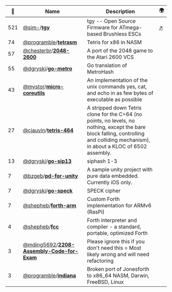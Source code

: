 |:star2: | Name | Description | 🌍|
|---|---|---|---|
|521|[@sim-](https://github.com/sim-)/[**tgy**](https://github.com/sim-/tgy)|tgy -- Open Source Firmware for ATmega-based Brushless ESCs|[:arrow_upper_right:](http://0x.ca/tgy/)|
|74|[@programble](https://github.com/programble)/[**tetrasm**](https://github.com/programble/tetrasm)|Tetris for x86 in NASM||
|57|[@chesterbr](https://github.com/chesterbr)/[**2048-2600**](https://github.com/chesterbr/2048-2600)|A port of the 2048 game to the Atari 2600 VCS||
|55|[@dgryski](https://github.com/dgryski)/[**go-metro**](https://github.com/dgryski/go-metro)|Go translation of MetroHash||
|43|[@mystor](https://github.com/mystor)/[**micro-coreutils**](https://github.com/mystor/micro-coreutils)|An implementation of the unix commands yes, cat, and echo in as few bytes of executable as possible||
|27|[@cjauvin](https://github.com/cjauvin)/[**tetris-464**](https://github.com/cjauvin/tetris-464)|A stripped down Tetris clone for the C=64 (no points, no levels, no nothing, except the bare block falling, controlling and colliding mechanism), in about a KLOC of 6502 assembly.||
|13|[@dgryski](https://github.com/dgryski)/[**go-sip13**](https://github.com/dgryski/go-sip13)|siphash 1-3||
|7|[@bzgeb](https://github.com/bzgeb)/[**pd-for-unity**](https://github.com/bzgeb/pd-for-unity)|A sample unity project with pure data embedded.  Currently iOS only. ||
|7|[@dgryski](https://github.com/dgryski)/[**go-speck**](https://github.com/dgryski/go-speck)|SPECK cipher||
|7|[@shepheb](https://github.com/shepheb)/[**forth-arm**](https://github.com/shepheb/forth-arm)|Custom Forth implementation for ARMv6 (RasPi)||
|4|[@shepheb](https://github.com/shepheb)/[**fcc**](https://github.com/shepheb/fcc)|Forth interpreter and compiler - a standard, portable, optimized Forth||
|3|[@mding5692](https://github.com/mding5692)/[**2208-Assembly-Code-for-Exam**](https://github.com/mding5692/2208-Assembly-Code-for-Exam)|Please ignore this if you don't need this = Most likely wrong and will need refactoring||
|3|[@programble](https://github.com/programble)/[**indiana**](https://github.com/programble/indiana)|Broken port of Jonesforth to x86_64 NASM, Darwin, FreeBSD, Linux||

